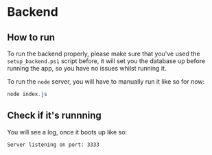# Backend

## How to run

To run the backend properly, please make sure that you've used the `setup_backend.ps1` script before, it will set you the database up before running the app, so you have no issues whilst running it.

To run the `node` server, you will have to manually run it like so for now:
```ps1
node index.js
```

## Check if it's runnning

You will see a log, once it boots up like so:
```bash
Server listening on port: 3333
```